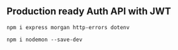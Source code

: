 ## Production ready Auth API with JWT

`npm i express morgan http-errors dotenv`

`npm i nodemon --save-dev`